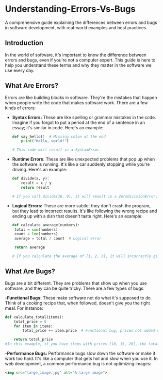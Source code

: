 # Understanding-Errors-Vs-Bugs
A comprehensive guide explaining the differences between errors and bugs in software development, with real-world examples and best practices.

## Introduction

In the world of software, it's important to know the difference between errors and bugs, even if you're not a computer expert. This guide is here to help you understand these terms and why they matter in the software we use every day.

## What Are Errors?

Errors are like building blocks in software. They're the mistakes that happen when people write the code that makes software work. There are a few kinds of errors:

- **Syntax Errors:** These are like spelling or grammar mistakes in the code. Imagine if you forgot to put a period at the end of a sentence in an essay; it's similar in code. Here's an example:

  ```python
  def say_hello()  # Missing colon at the end
      print("Hello, world!")

  # This code will result in a SyntaxError.
  
- **Runtime Errors:** These are like unexpected problems that pop up when the software is running. It's like a car suddenly stopping while you're driving. Here's an example:

  ```python
  def divide(x, y):
      result = x / y
      return result

  # If you call divide(10, 0), it will result in a ZeroDivisionError.```
  ```
- **Logical Errors:** These are more subtle; they don't crash the program, but they lead to incorrect results. It's like following the wrong recipe and ending up with a dish that doesn't taste right. Here's an example:

   ```python
   def calculate_average(numbers):
    total = sum(numbers)
    count = len(numbers)
    average = total / count  # Logical error

    return average

  # If you calculate the average of [1, 2, 3], it will incorrectly give 2.0 instead of 2.33.

  ```

## What Are Bugs?

Bugs are a bit different. They are problems that show up when you use software, and they can be quite tricky. There are a few types of bugs:

-**Functional Bugs:** These make software not do what it's supposed to do. Think of a cooking recipe that, when followed, doesn't give you the right meal. For instance:

  ```python
  def calculate_total(items):
      total_price = 0
      for item in items:
          total_price += item.price  # Functional bug, prices not added correctly

      return total_price
  #In this example, if you have items with prices [10, 15, 20], the total price should be 45, but due to the functional bug, it might show a different value.
  ```

-**Performance Bugs:** Performance bugs slow down the software or make it work too hard. It's like a computer that gets hot and slow when you use it. In web development, a common performance bug is not optimizing images:

  ```html
  <img src="large_image.jpg" alt="A large image">
  ```
